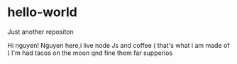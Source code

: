 # hello-world
Just another repositon

Hi nguyen!
Nguyen here,i live node Js and coffee ( that's what i am made of )
I'm had tacos on the moon qnd fine them far supperios 
